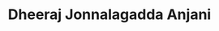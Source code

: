 ---
title: Dheeraj Jonnalagadda Anjani
subtitle: 
description: Introductory page about me.
featured_image: 
layout: about
---